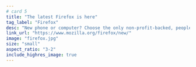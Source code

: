 ```yaml
---
# card 5
title: "The latest Firefox is here"
tag_label: "Firefox"
desc: "New phone or computer? Choose the only non-profit-backed, people-first browser. Do what you do online. Your Firefox browser isn’t watching."
link_url: "https://www.mozilla.org/firefox/new/"
image: "firefox.jpg"
size: "small"
aspect_ratio: "3-2"
include_highres_image: true
---
```

